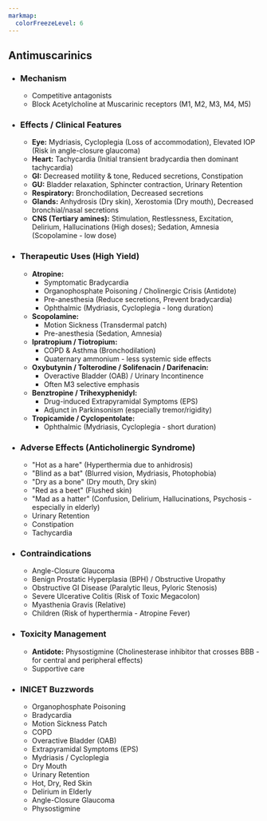 ```yaml
---
markmap:
  colorFreezeLevel: 6
---
```


## Antimuscarinics

- ### Mechanism
  - Competitive antagonists
  - Block Acetylcholine at Muscarinic receptors (M1, M2, M3, M4, M5)

- ### Effects / Clinical Features
  - **Eye:** Mydriasis, Cycloplegia (Loss of accommodation), Elevated IOP (Risk in angle-closure glaucoma)
  - **Heart:** Tachycardia (Initial transient bradycardia then dominant tachycardia)
  - **GI:** Decreased motility & tone, Reduced secretions, Constipation
  - **GU:** Bladder relaxation, Sphincter contraction, Urinary Retention
  - **Respiratory:** Bronchodilation, Decreased secretions
  - **Glands:** Anhydrosis (Dry skin), Xerostomia (Dry mouth), Decreased bronchial/nasal secretions
  - **CNS (Tertiary amines):** Stimulation, Restlessness, Excitation, Delirium, Hallucinations (High doses); Sedation, Amnesia (Scopolamine - low dose)

- ### Therapeutic Uses (High Yield)
  - **Atropine:**
    - Symptomatic Bradycardia
    - Organophosphate Poisoning / Cholinergic Crisis (Antidote)
    - Pre-anesthesia (Reduce secretions, Prevent bradycardia)
    - Ophthalmic (Mydriasis, Cycloplegia - long duration)
  - **Scopolamine:**
    - Motion Sickness (Transdermal patch)
    - Pre-anesthesia (Sedation, Amnesia)
  - **Ipratropium / Tiotropium:**
    - COPD & Asthma (Bronchodilation)
    - Quaternary ammonium - less systemic side effects
  - **Oxybutynin / Tolterodine / Solifenacin / Darifenacin:**
    - Overactive Bladder (OAB) / Urinary Incontinence
    - Often M3 selective emphasis
  - **Benztropine / Trihexyphenidyl:**
    - Drug-induced Extrapyramidal Symptoms (EPS)
    - Adjunct in Parkinsonism (especially tremor/rigidity)
  - **Tropicamide / Cyclopentolate:**
    - Ophthalmic (Mydriasis, Cycloplegia - short duration)

- ### Adverse Effects (Anticholinergic Syndrome)
  - "Hot as a hare" (Hyperthermia due to anhidrosis)
  - "Blind as a bat" (Blurred vision, Mydriasis, Photophobia)
  - "Dry as a bone" (Dry mouth, Dry skin)
  - "Red as a beet" (Flushed skin)
  - "Mad as a hatter" (Confusion, Delirium, Hallucinations, Psychosis - especially in elderly)
  - Urinary Retention
  - Constipation
  - Tachycardia

- ### Contraindications
  - Angle-Closure Glaucoma
  - Benign Prostatic Hyperplasia (BPH) / Obstructive Uropathy
  - Obstructive GI Disease (Paralytic Ileus, Pyloric Stenosis)
  - Severe Ulcerative Colitis (Risk of Toxic Megacolon)
  - Myasthenia Gravis (Relative)
  - Children (Risk of hyperthermia - Atropine Fever)

- ### Toxicity Management
  - **Antidote:** Physostigmine (Cholinesterase inhibitor that crosses BBB - for central and peripheral effects)
  - Supportive care

- ### INICET Buzzwords
  - Organophosphate Poisoning
  - Bradycardia
  - Motion Sickness Patch
  - COPD
  - Overactive Bladder (OAB)
  - Extrapyramidal Symptoms (EPS)
  - Mydriasis / Cycloplegia
  - Dry Mouth
  - Urinary Retention
  - Hot, Dry, Red Skin
  - Delirium in Elderly
  - Angle-Closure Glaucoma
  - Physostigmine

